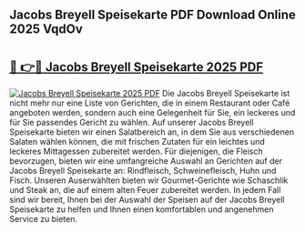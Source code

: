 ## Jacobs Breyell Speisekarte PDF Download Online 2025 VqdOv

# <h2><a href="http://gc7mf0.nevu.top/?p=Jacobs+Breyell+Speisekarte">🔗 👉🔴 Jacobs Breyell Speisekarte 2025 PDF</a></h2>

[![Jacobs Breyell Speisekarte 2025 PDF](https://i.imgur.com/dBaPXMq.png)](http://gc7mf0.nevu.top/?p=Jacobs+Breyell+Speisekarte)
Die Jacobs Breyell Speisekarte ist nicht mehr nur eine Liste von Gerichten, die in einem Restaurant oder Café angeboten werden, sondern auch eine Gelegenheit für Sie, ein leckeres und für Sie passendes Gericht zu wählen. Auf unserer Jacobs Breyell Speisekarte bieten wir einen Salatbereich an, in dem Sie aus verschiedenen Salaten wählen können, die mit frischen Zutaten für ein leichtes und leckeres Mittagessen zubereitet werden. Für diejenigen, die Fleisch bevorzugen, bieten wir eine umfangreiche Auswahl an Gerichten auf der Jacobs Breyell Speisekarte an: Rindfleisch, Schweinefleisch, Huhn und Fisch. Unseren Auserwählten bieten wir Gourmet-Gerichte wie Schaschlik und Steak an, die auf einem alten Feuer zubereitet werden. In jedem Fall sind wir bereit, Ihnen bei der Auswahl der Speisen auf der Jacobs Breyell Speisekarte zu helfen und Ihnen einen komfortablen und angenehmen Service zu bieten.
